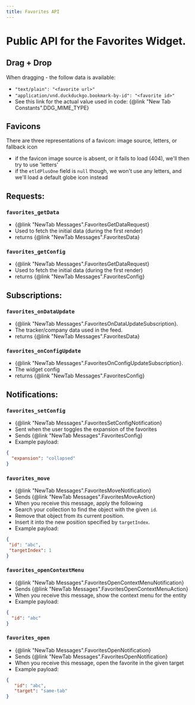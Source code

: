```yaml
---
title: Favorites API
---
```


# Public API for the Favorites Widget.

## Drag + Drop

When dragging - the follow data is available:

 - `"text/plain": "<favorite url>"`
 - `"application/vnd.duckduckgo.bookmark-by-id": "<favorite id>"`
 - See this link for the actual value used in code: {@link "New Tab Constants".DDG_MIME_TYPE}

## Favicons

There are three representations of a favicon: image source, letters, or fallback icon

- if the favicon image source is absent, or it fails to load (404), we'll then try to use 'letters'
- if the `etldPlusOne` field is `null` though, we won't use any letters, and we'll load a default globe icon instead 

## Requests:

### `favorites_getData`
- {@link "NewTab Messages".FavoritesGetDataRequest}
- Used to fetch the initial data (during the first render)
- returns {@link "NewTab Messages".FavoritesData}

### `favorites_getConfig`
- {@link "NewTab Messages".FavoritesGetDataRequest}
- Used to fetch the initial data (during the first render)
- returns {@link "NewTab Messages".FavoritesConfig}

## Subscriptions:

### `favorites_onDataUpdate`
- {@link "NewTab Messages".FavoritesOnDataUpdateSubscription}.
- The tracker/company data used in the feed.
- returns {@link "NewTab Messages".FavoritesData}

### `favorites_onConfigUpdate`
- {@link "NewTab Messages".FavoritesOnConfigUpdateSubscription}.
- The widget config
- returns {@link "NewTab Messages".FavoritesConfig}


## Notifications:

### `favorites_setConfig`
- {@link "NewTab Messages".FavoritesSetConfigNotification}
- Sent when the user toggles the expansion of the favorites
- Sends {@link "NewTab Messages".FavoritesConfig}
- Example payload:
```json
{
  "expansion": "collapsed"
}
```

### `favorites_move`
- {@link "NewTab Messages".FavoritesMoveNotification}
- Sends {@link "NewTab Messages".FavoritesMoveAction}
- When you receive this message, apply the following
- Search your collection to find the object with the given `id`.
- Remove that object from its current position.
- Insert it into the new position specified by `targetIndex`.
- Example payload:
```json
{
 "id": "abc",
 "targetIndex": 1
}
```
      
### `favorites_openContextMenu`
- {@link "NewTab Messages".FavoritesOpenContextMenuNotification}
- Sends {@link "NewTab Messages".FavoritesOpenContextMenuAction}
- When you receive this message, show the context menu for the entity
- Example payload:
```json
{
  "id": "abc"
}
```

### `favorites_open`
- {@link "NewTab Messages".FavoritesOpenNotification}
- Sends {@link "NewTab Messages".FavoritesOpenNotification}
- When you receive this message, open the favorite in the given target
- Example payload:
```json
{
   "id": "abc",
   "target": "same-tab"
}
```
